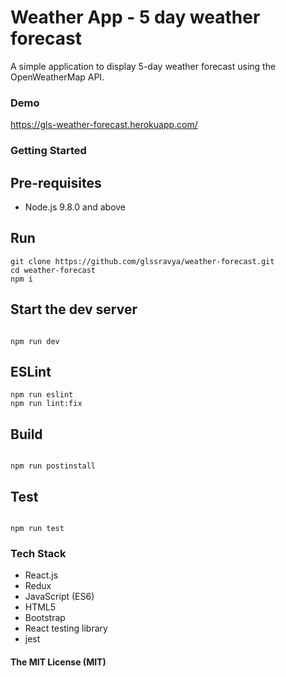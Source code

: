 # Weather App - 5 day weather forecast
A simple application to display 5-day weather forecast using the OpenWeatherMap API. 

### Demo
https://gls-weather-forecast.herokuapp.com/

### Getting Started

## Pre-requisites
* Node.js 9.8.0 and above

## Run
```
git clone https://github.com/glssravya/weather-forecast.git
cd weather-forecast
npm i
```


## Start the dev server
```

npm run dev

```
## ESLint
```
npm run eslint
npm run lint:fix

```
## Build
```

npm run postinstall

```
## Test
```

npm run test

```


### Tech Stack

* React.js
* Redux
* JavaScript (ES6)
* HTML5
* Bootstrap
* React testing library
* jest

#### The MIT License (MIT)
